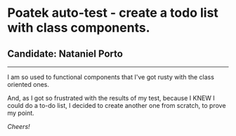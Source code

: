 # Poatek auto-test - create a todo list with class components.
## Candidate: Nataniel Porto
----------

I am so used to functional components that I've got rusty with the class oriented ones.

And, as I got so frustrated with the results of my test, because I KNEW I could do a to-do list, I decided to create another one from scratch, to prove my point.

*Cheers!*
